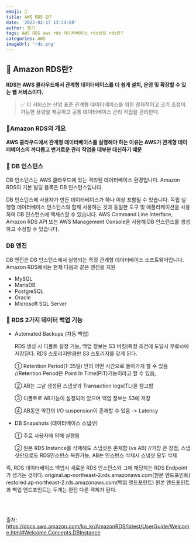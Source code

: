 ```yaml
---
emoji: 🤞
title: AWS RDS 란?
date: '2022-02-17 13:54:00'
author: 쩡기
tags: AWS RDS aws rds 데이터베이스 rds생성 rds란?
categories: AWS
imageUrl: 'rds.png'
---
```


## 📌 Amazon RDS란?

**RDS는 AWS 클라우드에서 관계형 데이터베이스를 더 쉽게 설치, 운영 및 확장할 수 있는 웹 서비스이다.**

> ✅ 이 서비스는 산업 표준 관계형 데이터베이스를 위한 경제적이고 크기 조절이 가능한 용량을 제공하고 공통 데이터베이스 관리 작업을 관리한다.

### 📌Amazon RDS의 개요

**AWS 클라우드에서 관계형 데이터베이스를 실행해야 하는 이유는 AWS가 관계형 데이터베이스의 까다롭고 번거로운 관리 작업을 대부분 대신하기 때문**


### 📌 DB 인스턴스
DB 인스턴스는 AWS 클라우드에 있는 격리된 데이터베이스 환경입니다. Amazon RDS의 기본 빌딩 블록은 DB 인스턴스입니다.

DB 인스턴스에 사용자가 만든 데이터베이스가 하나 이상 포함될 수 있습니다. 독립 실행형 데이터베이스 인스턴스와 함께 사용하는 것과 동일한 도구 및 애플리케이션을 사용하여 DB 인스턴스에 액세스할 수 있습니다. AWS Command Line Interface, Amazon RDS API 또는 AWS Management Console을 사용해 DB 인스턴스를 생성하고 수정할 수 있습니다.

<h3>DB 엔진</h3>

DB 엔진은 DB 인스턴스에서 실행되는 특정 관계형 데이터베이스 소프트웨어입니다. Amazon RDS에서는 현재 다음과 같은 엔진을 지원

- MySQL
- MariaDB
- PostgreSQL
- Oracle
- Microsoft SQL Server

### 📌 RDS 2가지 데이터 백업 기능

- Automated Backups (자동 백업)

    RDS 생성 시 디폴트 설정 기능, 백업 정보는 S3 버킷(특정 조건에 도달시 무료x)에 저장된다. RDS 스토리지만큼만 S3 스토리지를 갖게 된다.

    ① Retention Period(1-35일) 안의 어떤 시간으로 돌아가게 할 수 있음 //Retention Period은 Point In Time(PIT)기능이라고 할 수 있음,

    ② AB는 그날 생성된 스냅샷과 Transaction logs(TL)을 참고함
    
    ③ 디폴트로 AB기능이 설정되어 있으며 백업 정보는 S3에 저장
    
    ④ AB동안 약간의 I/O suspension이 존재할 수 있음 -> Latency



- DB Snapshots (데이터베이스 스냅샷)

    ① 주로 사용자에 의해 실행됨

    ② 원본 RDS Instance를 삭제해도 스냅샷은 존재함 (vs AB) //가장 큰 장점, 스냅샷만으로도 RDS인스턴스 복원가능, AB는 인스턴스 삭제시 스냅샷 모두 삭제

즉, RDS 데이터베이스 백업시 새로운 RDS 인스턴스와 그에 해당하는 RDS Endpoint가 생기는 것이다.
original.ap-northeast-2.rds.amazonaws.com(원본 엔드포인트)
restored.ap-northeast-2.rds.amazonaws.com(백업 엔드포인트)
원본 엔드포인트과 백업 엔드포인트는 두개는 완전 다른 객체가 된다.

<br>
<br>

출처: https://docs.aws.amazon.com/ko_kr/AmazonRDS/latest/UserGuide/Welcome.html#Welcome.Concepts.DBInstance

```toc

```
